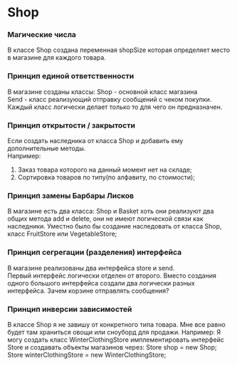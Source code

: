 # Shop

### Магические числа
В классе Shop создана переменная shopSize которая определяет место в магазине для каждого товара.

### Принцип единой ответственности  
В магазине созданы классы:
Shop - основной класс магазина  
Send - класс реализующий отправку сообщений с чеком покупки.
Каждый класс логически делает только то для чего он предназначен.

### Принцип открытости / закрытости 
Если создать наследника от класса Shop и добавить ему дополнительные методы.  
Например:  
1. Заказ товара которого на данный момент нет на складе;
2. Сортировка товаров по типу(по алфавиту, по стоимости);

### Принцип замены Барбары Лисков  
В магазине есть два класса:
Shop и Basket хоть они реализуют два общих метода add и delete, они не имеют логической связи как наследники.
Уместно было бы создание наследовать от класса Shop, класс FruitStore или VegetableStore;

### Принцип сегрегации (разделения) интерфейса
В магазине реализованы два интерфейса store и send.  
Первый интерфейс логически отделен от второго. Вместо создания одного большого интерфейса создали два логически разных интерфейса.
Зачем корзине отправлять сообщения?

### Принцип инверсии зависимостей
В классе Shop я не завишу от конкретного типа товара. Мне все равно будет там храниться овощи или сноуборд для продажи.
Например: 
Я могу создать класс WinterClothingStore имплементировать интерфейс Store и создавать объекты магазинов через:
Store shop = new Shop;
Store winterClothingStore = new WinterClothingStore;
